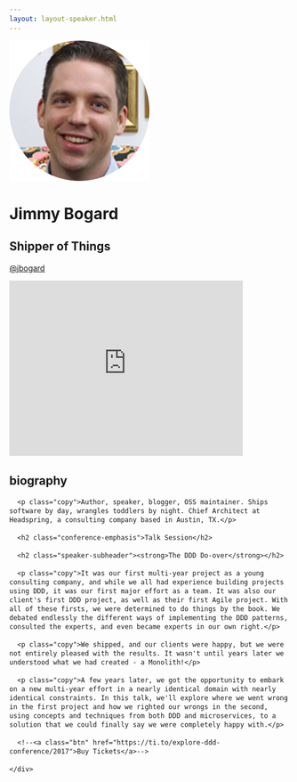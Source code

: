 ```yaml
---
layout: layout-speaker.html
---
```


<div class="container section featured-speaker">
  <div class="row">
    <div class="col-xs-12 col-sm-2 img-container">
      <img class="speaker-page-img" src="../img/speakers/Jimmy-Bogard-ON.png" />
      </div>
    <div class="col-xs-12 col-sm-10 copy-container">
      <h1 class="speaker-header">Jimmy Bogard</h1>
      <h2 class="speaker-subtitle">Shipper of Things</h2>
      <p class="copy"><a class="speaker-handle" href="https://twitter.com/@jbogard" target="_blank">@jbogard</a></p>
      <div class="video-responsive">
        <iframe width="420" height="315" src="http://www.youtube.com/embed/_HkCMrbw1cA" frameborder="0" allowfullscreen></iframe>
      </div>
      <h2 class="speaker-subheader"><strong>biography</strong></h2>

      <p class="copy">Author, speaker, blogger, OSS maintainer. Ships software by day, wrangles toddlers by night. Chief Architect at Headspring, a consulting company based in Austin, TX.</p>

      <h2 class="conference-emphasis">Talk Session</h2>

      <h2 class="speaker-subheader"><strong>The DDD Do-over</strong></h2>

      <p class="copy">It was our first multi-year project as a young consulting company, and while we all had experience building projects using DDD, it was our first major effort as a team. It was also our client's first DDD project, as well as their first Agile project. With all of these firsts, we were determined to do things by the book. We debated endlessly the different ways of implementing the DDD patterns, consulted the experts, and even became experts in our own right.</p>

      <p class="copy">We shipped, and our clients were happy, but we were not entirely pleased with the results. It wasn't until years later we understood what we had created - a Monolith!</p>

      <p class="copy">A few years later, we got the opportunity to embark on a new multi-year effort in a nearly identical domain with nearly identical constraints. In this talk, we'll explore where we went wrong in the first project and how we righted our wrongs in the second, using concepts and techniques from both DDD and microservices, to a solution that we could finally say we were completely happy with.</p>

      <!--<a class="btn" href="https://ti.to/explore-ddd-conference/2017">Buy Tickets</a>-->

    </div>
</div>
</div>
